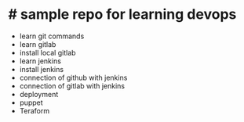 # # sample repo for learning devops

- learn git commands
- learn gitlab
- install local gitlab
- learn jenkins
- install jenkins
- connection of github with jenkins
- connection of gitlab with jenkins
- deployment
- puppet
- Teraform
